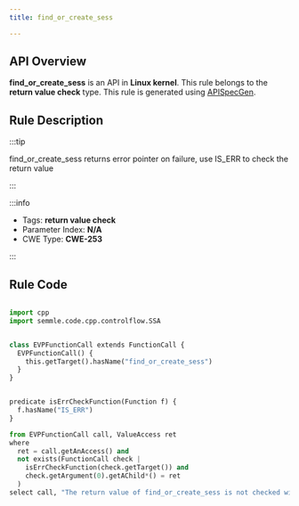 ```yaml
---
title: find_or_create_sess

---
```



## API Overview
**find_or_create_sess** is an API in **Linux kernel**. This rule belongs to the **return value check** type. This rule is generated using [APISpecGen](../../tools/APISpecGen).
## Rule Description

:::tip

find_or_create_sess returns error pointer on failure, use IS_ERR to check the return value

:::

:::info

- Tags: **return value check**
- Parameter Index: **N/A**
- CWE Type: **CWE-253**

:::

## Rule Code
```python

import cpp
import semmle.code.cpp.controlflow.SSA


class EVPFunctionCall extends FunctionCall {
  EVPFunctionCall() {
    this.getTarget().hasName("find_or_create_sess")
  }
}


predicate isErrCheckFunction(Function f) {
  f.hasName("IS_ERR") 
}

from EVPFunctionCall call, ValueAccess ret
where
  ret = call.getAnAccess() and
  not exists(FunctionCall check |
    isErrCheckFunction(check.getTarget()) and
    check.getArgument(0).getAChild*() = ret
  )
select call, "The return value of find_or_create_sess is not checked with IS_ERR."
    
```